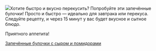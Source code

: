 <!--2025-09-20 14:59:48-->
<div class="yb">
  <div class="rss povarenok"><a href="https://www.povarenok.ru/recipes/show/183098/"><img src="https://www.povarenok.ru/data/cache/2025sep/20/59/3190468_33461-640x480.jpg"></a>Хотите быстро и вкусно перекусить? Попробуйте эти запечённые булочки! Просто и быстро — идеально для завтрака или перекуса. Следуйте рецепту, и через 15 минут у вас будет вкусное и сытное блюдо. 

Приятного аппетита! <p class="titl"><a href="https://www.povarenok.ru/recipes/show/183098/">Запечённые булочки с сыром и помидорами</a></p></div>
</div>
